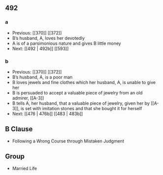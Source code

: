 ## 492
### a
- Previous: [[370]] [[372]] 
- B’s husband, A, loves her devotedly
- A is of a parsimonious nature and gives B little money
- Next: [[492 | 492b]] [[593]] 

### b
- Previous: [[370]] [[372]] 
- B’s husband, A, is a poor man
- B loves jewels and fine clothes which her husband, A, is unable to give her
- B is persuaded to accept a valuable piece of jewelry from an old admirer, [[A-3]]
- B tells A, her husband, that a valuable piece of jewelry, given her by [[A-3]], is set with imitation stones and that she bought it for herself
- Next: [[476 | 476b]] [[483 | 483b]] 

## B Clause
- Following a Wrong Course through Mistaken Judgment

## Group
- Married Life

